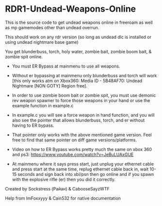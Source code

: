 # RDR1-Undead-Weapons-Online


This is the source code to get undead weapons online in freeroam as well as mp gamemodes other than undead overrun. 


This should work on any rdr version (so long as undead dlc is installed or using undead nightmare base game)

You get blunderbuss, torch, holy water, zombie bait, zombie boom bait, & zombie spit online.
- You must ER Bypass at mainmenu to use all weapons.
- Without er bypassing at mainmenu only blunderbuss and torch will work [this only works atm on Xbox360: Media ID - 5B48AF70: Undead Nightmare [NON GOTY] Region free].
- In order to use zombie boom bait or zombie spit, you must use demonic rev weapon spawner to force those weapons in your hand or use the example function in example.c
- In example.c you will see a force weapon in hand function, and you will also see the pointer that allows blunderbuss, torch, and er without having to ER bypass.
- That pointer only works with the above mentioned game version. Feel free to find that same pointer on diff game versions/platforms.

- Video on how to ER Bypass works pretty much the same on xbox 360 and ps3: https://www.youtube.com/watch?v=JeBuLUAxGUE
- At mainmenu where it says press start, just unplug your ethernet cable and press start at the same time, replug ethernet cable back in, wait 10-15 seconds and sign back into xbl/psn then go online and if you spawn with the explosive rifle (er) then you did it correctly.

Created by Sockstress (Райан) & CabooseSayzWTF

Help from ImFoxxyyy & Cain532 for native documentation
